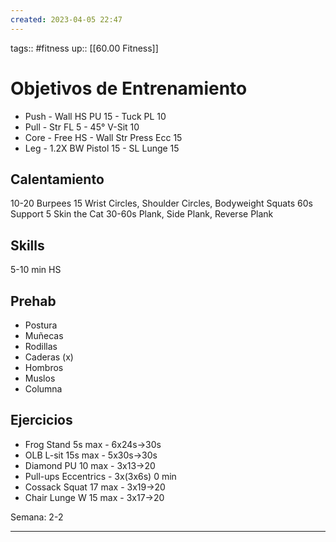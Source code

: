 ```yaml
---
created: 2023-04-05 22:47
---
```

tags:: #fitness
up:: [[60.00 Fitness]]
# Objetivos de Entrenamiento
- Push - Wall HS PU 15 - Tuck PL 10
- Pull - Str FL 5 - 45° V-Sit 10
- Core - Free HS - Wall Str Press Ecc 15
- Leg - 1.2X BW Pistol 15 - SL Lunge 15

## Calentamiento
10-20 Burpees
15 Wrist Circles, Shoulder Circles, Bodyweight Squats
60s Support
5 Skin the Cat
30-60s Plank, Side Plank, Reverse Plank

## Skills
5-10 min HS

## Prehab
- Postura
- Muñecas
- Rodillas
- Caderas (x)
- Hombros
- Muslos 
- Columna

## Ejercicios
- Frog Stand 5s max - 6x24s->30s
- OLB L-sit 15s max - 5x30s->30s
- Diamond PU 10 max - 3x13->20
- Pull-ups Eccentrics - 3x(3x6s) 0 min
- Cossack Squat 17 max - 3x19->20
- Chair Lunge W 15 max - 3x17->20

Semana: 2-2
___
